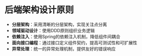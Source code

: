 # 后端架构设计原则

- **分层架构**：采用清晰的分层架构，实现关注点分离
- **领域驱动设计**：使用DDD原则组织业务逻辑
- **依赖注入**：使用Spring的依赖注入机制，降低组件间耦合
- **面向接口编程**：通过接口定义组件契约，提高可测试性和可扩展性
- **异常处理**：统一的异常处理机制，提供友好的错误响应
